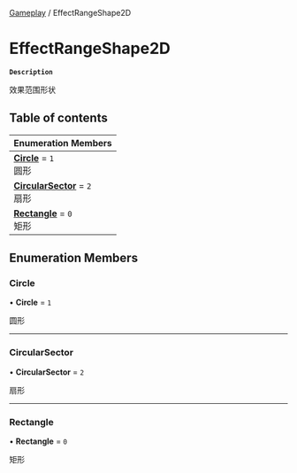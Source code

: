[Gameplay](../modules/Gameplay.Gameplay.md) / EffectRangeShape2D

# EffectRangeShape2D <Badge type="tip" text="Enumeration" /> <Score text="EffectRangeShape2D" />

**`Description`**

效果范围形状

## Table of contents

| Enumeration Members |
| :-----|
| **[Circle](Gameplay.EffectRangeShape2D.md#circle)** = ``1`` <br> 圆形|
| **[CircularSector](Gameplay.EffectRangeShape2D.md#circularsector)** = ``2`` <br> 扇形|
| **[Rectangle](Gameplay.EffectRangeShape2D.md#rectangle)** = ``0`` <br> 矩形|

## Enumeration Members

### Circle <Score text="Circle" /> 

• **Circle** = ``1``

圆形

___

### CircularSector <Score text="CircularSector" /> 

• **CircularSector** = ``2``

扇形

___

### Rectangle <Score text="Rectangle" /> 

• **Rectangle** = ``0``

矩形
